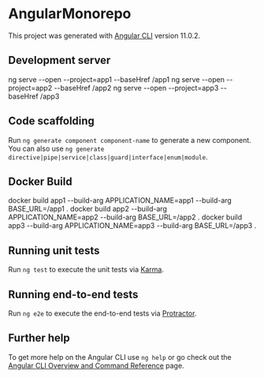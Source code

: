 # AngularMonorepo

This project was generated with [Angular CLI](https://github.com/angular/angular-cli) version 11.0.2.

## Development server

ng serve --open --project=app1 --baseHref /app1
ng serve --open --project=app2 --baseHref /app2
ng serve --open --project=app3 --baseHref /app3

## Code scaffolding

Run `ng generate component component-name` to generate a new component. You can also use `ng generate directive|pipe|service|class|guard|interface|enum|module`.

## Docker Build

docker build app1 --build-arg APPLICATION_NAME=app1 --build-arg BASE_URL=/app1 .
docker build app2 --build-arg APPLICATION_NAME=app2 --build-arg BASE_URL=/app2 .
docker build app3 --build-arg APPLICATION_NAME=app3 --build-arg BASE_URL=/app3 .

## Running unit tests

Run `ng test` to execute the unit tests via [Karma](https://karma-runner.github.io).

## Running end-to-end tests

Run `ng e2e` to execute the end-to-end tests via [Protractor](http://www.protractortest.org/).

## Further help

To get more help on the Angular CLI use `ng help` or go check out the [Angular CLI Overview and Command Reference](https://angular.io/cli) page.

